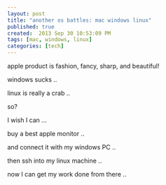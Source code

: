 ```yaml
---
layout: post
title: "another os battles: mac windows linux"
published: true
created:  2013 Sep 30 10:53:09 PM
tags: [mac, windows, linux]
categories: [tech]
---
```


apple product is fashion, fancy, sharp, and beautiful!

windows sucks ..

linux is really a crab ..

so? 

I wish I can ... 

buy a best apple monitor ..

and connect it with my windows PC ..

then ssh into my linux machine ..

now I can get my work done from there ..



